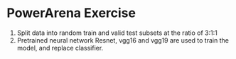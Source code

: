 # PowerArena Exercise
1. Split data into random train and valid test subsets at the ratio of 3:1:1
2. Pretrained neural network Resnet, vgg16 and vgg19 are used to train the model,
and replace classifier.
